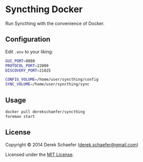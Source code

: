 # Syncthing Docker

Run Syncthing with the convenience of Docker.

## Configuration

Edit `.env` to your liking:

```bash
GUI_PORT=8080
PROTOCOL_PORT=22000
DISCOVERY_PORT=21025

CONFIG_VOLUME=/home/user/syncthing/config
SYNC_VOLUME=/home/user/syncthing/sync
```

## Usage

```bash
docker pull derekschaefer/syncthing
foreman start
```

## License

Copyright &copy; 2014 Derek Schaefer (<derek.schaefer@gmail.com>)

Licensed under the [MIT License](http://opensource.org/licenses/MIT).
